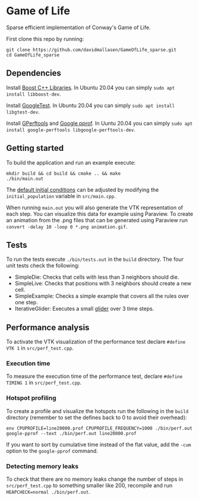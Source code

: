 # Game of Life
Sparse efficient implementation of Conway's Game of Life.

First clone this repo by running:
~~~
git clone https://github.com/davidmallasen/GameOfLife_sparse.git
cd GameOfLife_sparse
~~~

## Dependencies

Install [Boost C++ Libraries](https://www.boost.org/). In Ubuntu 20.04 you can simply `sudo apt install libboost-dev`.

Install [GoogleTest](https://github.com/google/googletest). In Ubuntu 20.04 you can simply `sudo apt install libgtest-dev`.

Install [GPerftools](https://github.com/gperftools/gperftools) and [Google pprof](https://github.com/google/pprof). In Uuntu 20.04 you can simply `sudo apt install google-perftools libgoogle-perftools-dev`.

## Getting started 

To build the application and run an example execute:
~~~
mkdir build && cd build && cmake .. && make
./bin/main.out
~~~

The [default initial conditions](https://www.conwaylife.com/wiki/Glider) can be adjusted by modifying the `initial_population` variable in `src/main.cpp`.

When running `main.out` you will also generate the VTK representation of each step. You can visualize this data for example using Paraview.
To create an animation from the .png files that can be generated using Paraview run `convert -delay 10 -loop 0 *.png animation.gif`.

## Tests

To run the tests execute `./bin/tests.out` in the `build` directory. The four unit tests check the following:
- SimpleDie: Checks that cells with less than 3 neighbors should die.
- SimpleLive: Checks that positions with 3 neighbors should create a new cell. 
- SimpleExample: Checks a simple example that covers all the rules over one step.
- IterativeGlider: Executes a small [glider](https://www.conwaylife.com/wiki/Glider) over 3 time steps.

## Performance analysis

To activate the VTK visualization of the performance test declare `#define VTK 1` in `src/perf_test.cpp`.

### Execution time

To measure the execution time of the performance test, declare `#define TIMING 1` in `src/perf_test.cpp`.

### Hotspot profiling

To create a profile and visualize the hotspots run the following in the `build` directory (remember to set the defines back to 0 to avoid their overhead):
~~~
env CPUPROFILE=line20000.prof CPUPROFILE_FREQUENCY=1000 ./bin/perf.out
google-pprof --text ./bin/perf.out line20000.prof
~~~
If you want to sort by cumulative time instead of the flat value, add the `-cum` option to the `google-pprof` command.

### Detecting memory leaks

To check that there are no memory leaks change the number of steps in `src/perf_test.cpp` to something smaller like 200, recompile and run `HEAPCHECK=normal ./bin/perf.out`.
